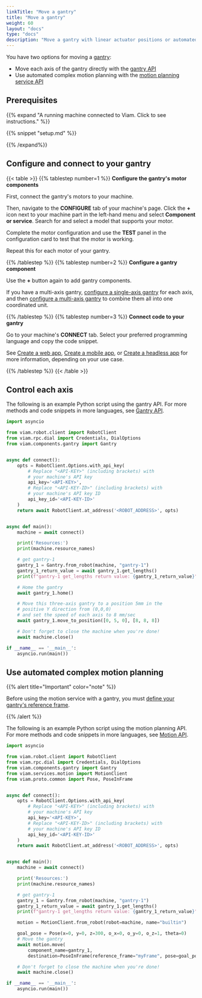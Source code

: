 ```yaml
---
linkTitle: "Move a gantry"
title: "Move a gantry"
weight: 60
layout: "docs"
type: "docs"
description: "Move a gantry with linear actuator positions or automated motion planning."
---
```


You have two options for moving a [gantry](/operate/reference/components/gantry/):

- Move each axis of the gantry directly with the [gantry API](/dev/reference/apis/components/gantry/)
- Use automated complex motion planning with the [motion planning service API](/dev/reference/apis/services/motion/)

## Prerequisites

{{% expand "A running machine connected to Viam. Click to see instructions." %}}

{{% snippet "setup.md" %}}

{{% /expand%}}

## Configure and connect to your gantry

{{< table >}}
{{% tablestep number=1 %}}
**Configure the gantry's motor components**

First, connect the gantry's motors to your machine.

Then, navigate to the **CONFIGURE** tab of your machine's page.
Click the **+** icon next to your machine part in the left-hand menu and select **Component or service**.
Search for and select a model that supports your motor.

Complete the motor configuration and use the **TEST** panel in the configuration card to test that the motor is working.

Repeat this for each motor of your gantry.

{{% /tablestep %}}
{{% tablestep number=2 %}}
**Configure a gantry component**

Use the **+** button again to add gantry components.

If you have a multi-axis gantry, [configure a single-axis gantry](/operate/reference/components/gantry/single-axis/) for each axis, and then [configure a multi-axis gantry](/operate/reference/components/gantry/multi-axis/) to combine them all into one coordinated unit.

{{% /tablestep %}}
{{% tablestep number=3 %}}
**Connect code to your gantry**

Go to your machine's **CONNECT** tab.
Select your preferred programming language and copy the code snippet.

See [Create a web app](/operate/control/web-app/), [Create a mobile app](/operate/control/mobile-app/), or [Create a headless app](/operate/control/headless-app/) for more information, depending on your use case.

{{% /tablestep %}}
{{< /table >}}

## Control each axis

The following is an example Python script using the gantry API.
For more methods and code snippets in more languages, see [Gantry API](/dev/reference/apis/components/gantry/).

```python {class="line-numbers linkable-line-numbers"}
import asyncio

from viam.robot.client import RobotClient
from viam.rpc.dial import Credentials, DialOptions
from viam.components.gantry import Gantry


async def connect():
    opts = RobotClient.Options.with_api_key(
        # Replace "<API-KEY>" (including brackets) with
        # your machine's API key
        api_key='<API-KEY>',
        # Replace "<API-KEY-ID>" (including brackets) with
        # your machine's API key ID
        api_key_id='<API-KEY-ID>'
    )
    return await RobotClient.at_address('<ROBOT_ADDRESS>', opts)


async def main():
    machine = await connect()

    print('Resources:')
    print(machine.resource_names)

    # get gantry-1
    gantry_1 = Gantry.from_robot(machine, "gantry-1")
    gantry_1_return_value = await gantry_1.get_lengths()
    print(f"gantry-1 get_lengths return value: {gantry_1_return_value}")

    # Home the gantry
    await gantry_1.home()

    # Move this three-axis gantry to a position 5mm in the
    # positive Y direction from (0,0,0)
    # and set the speed of each axis to 8 mm/sec
    await gantry_1.move_to_position([0, 5, 0], [8, 8, 8])

    # Don't forget to close the machine when you're done!
    await machine.close()

if __name__ == '__main__':
    asyncio.run(main())
```

## Use automated complex motion planning

{{% alert title="Important" color="note" %}}

Before using the motion service with a gantry, you must [define your gantry's reference frame](/operate/reference/services/frame-system/).

{{% /alert %}}

The following is an example Python script using the motion planning API.
For more methods and code snippets in more languages, see [Motion API](/dev/reference/apis/services/motion/).

```python {class="line-numbers linkable-line-numbers"}
import asyncio

from viam.robot.client import RobotClient
from viam.rpc.dial import Credentials, DialOptions
from viam.components.gantry import Gantry
from viam.services.motion import MotionClient
from viam.proto.common import Pose, PoseInFrame


async def connect():
    opts = RobotClient.Options.with_api_key(
        # Replace "<API-KEY>" (including brackets) with
        # your machine's API key
        api_key='<API-KEY>',
        # Replace "<API-KEY-ID>" (including brackets) with
        # your machine's API key ID
        api_key_id='<API-KEY-ID>'
    )
    return await RobotClient.at_address('<ROBOT_ADDRESS>', opts)


async def main():
    machine = await connect()

    print('Resources:')
    print(machine.resource_names)

    # get gantry-1
    gantry_1 = Gantry.from_robot(machine, "gantry-1")
    gantry_1_return_value = await gantry_1.get_lengths()
    print(f"gantry-1 get_lengths return value: {gantry_1_return_value}")

    motion = MotionClient.from_robot(robot=machine, name="builtin")

    goal_pose = Pose(x=0, y=0, z=300, o_x=0, o_y=0, o_z=1, theta=0)
    # Move the gantry
    await motion.move(
        component_name=gantry_1,
        destination=PoseInFrame(reference_frame="myFrame", pose=goal_pose))

    # Don't forget to close the machine when you're done!
    await machine.close()

if __name__ == '__main__':
    asyncio.run(main())
```
